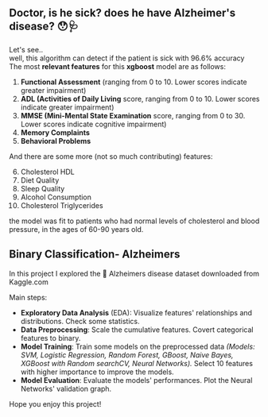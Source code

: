## Doctor, is he sick? does he have Alzheimer's disease? 😯🩺 <br>
Let's see.. <br> 
well, this algorithm can detect if the patient is sick with 96.6% accuracy <br>
The most **relevant features** for this **xgboost** model are as follows:
1. **Functional Assessment** (ranging from 0 to 10. Lower scores indicate greater impairment)
2. **ADL (Activities of Daily Living** score, ranging from 0 to 10. Lower scores indicate greater impairment)
3. **MMSE (Mini-Mental State Examination** score, ranging from 0 to 30. Lower scores indicate cognitive impairment)
4. **Memory Complaints**
5. **Behavioral Problems**

And there are some more (not so much contributing) features:  

6. Cholesterol HDL
7. Diet Quality
8. Sleep Quality
9. Alcohol Consumption
10. Cholesterol Triglycerides

the model was fit to patients who had normal levels of cholesterol and blood pressure, in the ages of 60-90 years old.

## Binary Classification- Alzheimers
In this project I explored the 🧠 Alzheimers disease dataset downloaded from Kaggle.com


Main steps:

- **Exploratory Data Analysis** (EDA): Visualize features' relationships and distributions. Check some statistics.
- **Data Preprocessing**: Scale the cumulative features. Covert categorical features to binary.
- **Model Training**: Train some models on the preprocessed data *(Models: SVM, Logistic Regression, Random Forest, GBoost, Naive Bayes, XGBoost with Random searchCV, Neural Networks).* Select 10 features with higher importance to improve the models. 
- **Model Evaluation**: Evaluate the models' performances. Plot the Neural Networks' validation graph.


Hope you enjoy this project! 
